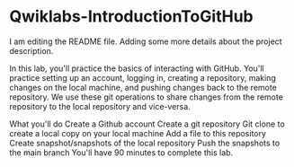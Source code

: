 # Qwiklabs-IntroductionToGitHub
I am editing the README file. Adding some more details about the project description.

In this lab, you'll practice the basics of interacting with GitHub. You'll practice setting up an account, logging in, creating a repository, making changes on the local machine, and pushing changes back to the remote repository. We use these git operations to share changes from the remote repository to the local repository and vice-versa.

What you'll do
Create a Github account
Create a git repository
Git clone to create a local copy on your local machine
Add a file to this repository
Create snapshot/snapshots of the local repository
Push the snapshots to the main branch
You'll have 90 minutes to complete this lab.
